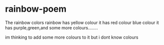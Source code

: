 # rainbow-poem

The rainbow colors
rainbow has
yellow colour
it has red colour blue colour
it has purple,green,and some more colours........

im thinking to add some more colours to it but i dont know colours

